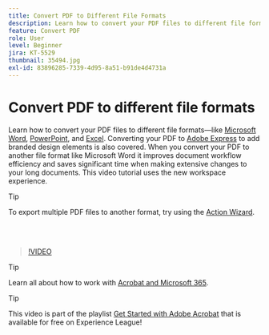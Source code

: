 ```yaml
---
title: Convert PDF to Different File Formats
description: Learn how to convert your PDF files to different file formats—like Microsoft Word, Excel, or PowerPoint
feature: Convert PDF
role: User
level: Beginner
jira: KT-5529
thumbnail: 35494.jpg
exl-id: 83896285-7339-4d95-8a51-b91de4d4731a
---
```

# Convert PDF to different file formats

Learn how to convert your PDF files to different file formats—like [Microsoft Word](https://www.adobe.com/acrobat/online/pdf-to-word.html), [PowerPoint](https://www.adobe.com/acrobat/online/pdf-to-ppt.html), and [Excel](https://www.adobe.com/acrobat/online/pdf-to-excel.html). Converting your PDF to [Adobe Express](https://express.adobe.com) to add branded design elements is also covered. When you convert your PDF to another file format like Microsoft Word it improves document workflow efficiency and saves significant time when making extensive changes to your long documents. This video tutorial uses the new workspace experience.

>[!TIP]
>
>To export multiple PDF files to another format, try using the [Action Wizard](../advanced-tasks/action.md).

 <br>&nbsp;

>[!VIDEO](https://video.tv.adobe.com/v/35494?quality=12&learn=on&hidetitle=true)

>[!TIP]
>
>Learn all about how to work with [Acrobat and Microsoft 365](../integrate/integrate-overview.md).

>[!TIP]
>
>This video is part of the playlist [Get Started with Adobe Acrobat](https://experienceleague.adobe.com/en/playlists/acrobat-get-started-business-users) that is available for free on Experience League!

